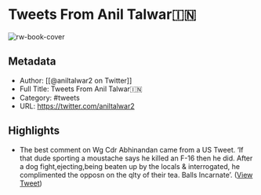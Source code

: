 # Tweets From Anil Talwar🇮🇳

![rw-book-cover](https://pbs.twimg.com/profile_images/1598877278364372993/hMHOwo_b.jpg)

## Metadata
- Author: [[@aniltalwar2 on Twitter]]
- Full Title: Tweets From Anil Talwar🇮🇳
- Category: #tweets
- URL: https://twitter.com/aniltalwar2

## Highlights
- The best comment on Wg Cdr Abhinandan came from a US Tweet.
  ‘If that dude sporting a moustache says he killed an F-16 then he did. After a dog fight,ejecting,being beaten up by the locals & interrogated, he complimented the opposn on the qlty of their tea. Balls Incarnate’. ([View Tweet](https://twitter.com/aniltalwar2/status/1275631105123598337))
